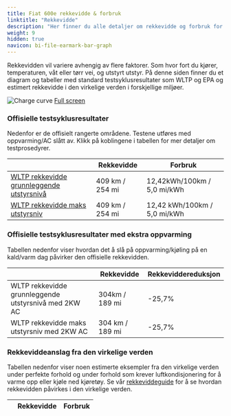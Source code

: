 ```yaml
---
title: Fiat 600e rekkevidde & forbruk
linktitle: "Rekkevidde"
description: "Her finner du alle detaljer om rekkevidde og forbruk for Fiat 600e."
weight: 9
hidden: true
navicon: bi-file-earmark-bar-graph
---
```

<!-- markdownlint-disable MD033 -->
<!-- markdownlint-disable MD010 -->

Rekkevidden vil variere avhengig av flere faktorer. Som hvor fort du kjører, temperaturen, våt eller tørr vei, og utstyrt utstyr. På denne siden finner du et diagram og tabeller med standard testsyklusresultater som WLTP og EPA og estimert rekkevidde i den virkelige verden i forskjellige miljøer. 

<img class="img-fluid" alt="Charge curve" src="../range.svg"/>
<a href="../range.svg">Full screen</a>

### Offisielle testsyklusresultater

Nedenfor er de offisielt rangerte områdene. Testene utføres med oppvarming/AC slått av. Klikk på koblingene i tabellen for mer detaljer om testprosedyrer. 

<div class="table-responsive">
<table class="table table-striped border">
	<thead>
		<tr>
			<th>
			</th>
			<th>
				Rekkevidde
			</th>
			<th>
				Forbruk
			</th>
		</tr>
	</thead>
	<tbody>
		<tr>
			<td>
				<a href="../../../../../guides/understandingrange/wltp/ ">
					WLTP rekkevidde grunnleggende utstyrsnivå
				</a>
			</td>
			<td>
				409 km / 254 mi
			</td>
			<td>
				12,42kWh/100km / 5,0 mi/kWh
			</td>
		</tr>
		<tr>
			<td>
				<a href="../../../../../guides/understandingrange/wltp/ ">
					WLTP rekkevidde maks utstyrsniv
				</a>
			</td>
			<td>
				409 km / 254 mi
			</td>
			<td>
				12,42 kWh/100km / 5,0 mi/kWh
			</td>
		</tr>
	</tbody>
</table>
</div>

### Offisielle testsyklusresultater med ekstra oppvarming

Tabellen nedenfor viser hvordan det å slå på oppvarming/kjøling på en kald/varm dag påvirker den offisielle rekkevidden. 

<div class="table-responsive">
<table class="table table-striped border">
	<thead>
		<tr>
			<th>
			</th>
			<th>
				Rekkevidde
			</th>
			<th>
				Rekkeviddereduksjon
			</th>
		</tr>
	</thead>
	<tbody>
		<tr>
			<td>
				WLTP rekkevidde grunnleggende utstyrsnivå med 2KW AC
			</td>
			<td>
				 304km / 189 mi 
			</td>
			<td>
				-25,7%
			</td>
		</tr>
		<tr>
			<td>
				WLTP rekkevidde maks utstyrsniv med 2KW AC 
			</td>
			<td>
				304 km / 189 mi
			</td>
			<td>
				-25,7%
			</td>
		</tr>
	</tbody>
</table>
</div>

### Rekkeviddeanslag fra den virkelige verden

Tabellen nedenfor viser noen estimerte eksempler fra den virkelige verden under perfekte forhold og under forhold som krever luftkondisjonering for å varme opp eller kjøle ned kjøretøy. Se vår [rekkeviddeguide](../../../../../guides/understandingrange/) for å se hvordan rekkevidden påvirkes i den virkelige verden. 

<div class="table-responsive">
<table class="table table-striped border">
	<thead>
		<tr>
			<th>
			</th>
			<th>
				Rekkevidde
			</th>
			<th>
				Forbruk
			</th>
		</tr>
	</thead>
	<tbody>
	</tbody>
</table>
</div>
